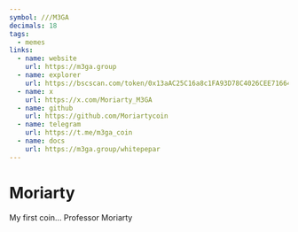 ```yaml
---
symbol: ///M3GA
decimals: 18
tags:
  - memes
links:
  - name: website
    url: https://m3ga.group
  - name: explorer
    url: https://bscscan.com/token/0x13aAC25C16a8c1FA93D78C4026CEE7166403A595
  - name: x
    url: https://x.com/Moriarty_M3GA
  - name: github
    url: https://github.com/Moriartycoin
  - name: telegram
    url: https://t.me/m3ga_coin
  - name: docs
    url: https://m3ga.group/whitepepar
---
```


# Moriarty

My first coin... Professor Moriarty
